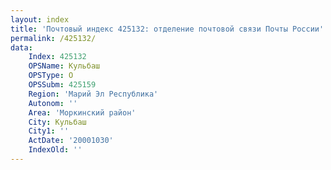 ```yaml
---
layout: index
title: 'Почтовый индекс 425132: отделение почтовой связи Почты России'
permalink: /425132/
data:
    Index: 425132
    OPSName: Кульбаш
    OPSType: О
    OPSSubm: 425159
    Region: 'Марий Эл Республика'
    Autonom: ''
    Area: 'Моркинский район'
    City: Кульбаш
    City1: ''
    ActDate: '20001030'
    IndexOld: ''
---
```

